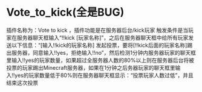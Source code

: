 # Vote_to_kick(全是BUG)
插件名称为：Vote to kick ，插件功能是在服务器后台/kick玩家 触发条件是当玩家在服务器聊天框输入“!!kick [玩家名称]”，之后在服务器聊天框中给所有玩家发送以下信息：“[输入!!kick的玩家名称] 发起投票，要将[!!kick后面的玩家名称]踢出服务器，同意输入!!yes，拒绝输入!!no”，然后检测1分钟内服务器玩家的聊天框里输入!!yes的玩家数量，如果超过全服务器人数的80%以上则在服务器后台将被投票的玩家踢出Minecraft服务器，如果在1分钟之后务器玩家的聊天框里输入!!yes的玩家数量低于80%则在服务器聊天框显示：“投票玩家人数过低”，并且结束这次投票
